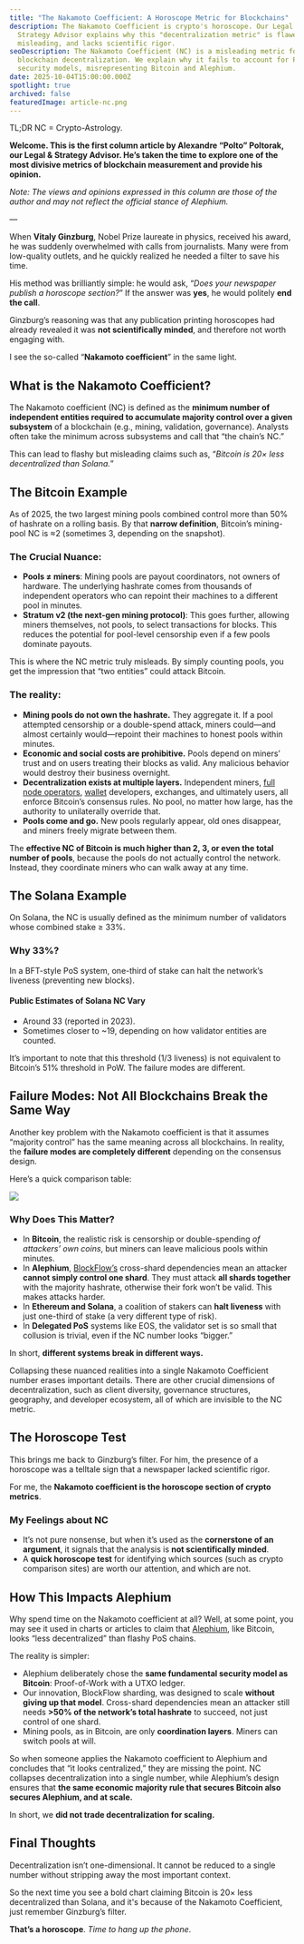 ```yaml
---
title: "The Nakamoto Coefficient: A Horoscope Metric for Blockchains"
description: The Nakamoto Coefficient is crypto's horoscope. Our Legal &
  Strategy Advisor explains why this "decentralization metric" is flawed,
  misleading, and lacks scientific rigor.
seoDescription: The Nakamoto Coefficient (NC) is a misleading metric for
  blockchain decentralization. We explain why it fails to account for PoW
  security models, misrepresenting Bitcoin and Alephium.
date: 2025-10-04T15:00:00.000Z
spotlight: true
archived: false
featuredImage: article-nc.png
---
```

TL;DR NC = Crypto-Astrology.

**Welcome. This is the first column article by Alexandre “Polto” Poltorak, our Legal & Strategy Advisor. He’s taken the time to explore one of the most divisive metrics of blockchain measurement and provide his opinion.**

*Note: The views and opinions expressed in this column are those of the author and may not reflect the official stance of Alephium.*

—

When **Vitaly Ginzburg**, Nobel Prize laureate in physics, received his award, he was suddenly overwhelmed with calls from journalists. Many were from low-quality outlets, and he quickly realized he needed a filter to save his time.

His method was brilliantly simple: he would ask, “*Does your newspaper publish a horoscope section?*” If the answer was **yes**, he would politely **end the call**.

Ginzburg’s reasoning was that any publication printing horoscopes had already revealed it was **not scientifically minded**, and therefore not worth engaging with.

I see the so-called “**Nakamoto coefficient**” in the same light.

## What is the Nakamoto Coefficient?

The Nakamoto coefficient (NC) is defined as the **minimum number of independent entities required to accumulate majority control over a given subsystem** of a blockchain (e.g., mining, validation, governance). Analysts often take the minimum across subsystems and call that “the chain’s NC.”

This can lead to flashy but misleading claims such as, “*Bitcoin is 20× less decentralized than Solana.*”

## The Bitcoin Example

As of 2025, the two largest mining pools combined control more than 50% of hashrate on a rolling basis. By that **narrow definition**, Bitcoin’s mining-pool NC is ≈2 (sometimes 3, depending on the snapshot).

### The Crucial Nuance:

* **Pools ≠ miners**: Mining pools are payout coordinators, not owners of hardware. The underlying hashrate comes from thousands of independent operators who can repoint their machines to a different pool in minutes.
* **Stratum v2 (the next-gen mining protocol)**: This goes further, allowing miners themselves, not pools, to select transactions for blocks. This reduces the potential for pool-level censorship even if a few pools dominate payouts.

This is where the NC metric truly misleads. By simply counting pools, you get the impression that “two entities” could attack Bitcoin. 

### The reality:

* **Mining pools do not own the hashrate.** They aggregate it. If a pool attempted censorship or a double-spend attack, miners could—and almost certainly would—repoint their machines to honest pools within minutes.
* **Economic and social costs are prohibitive.** Pools depend on miners’ trust and on users treating their blocks as valid. Any malicious behavior would destroy their business overnight.
* **Decentralization exists at multiple layers.** Independent miners, [full node operators](https://docs.alephium.org/full-node), [wallet](/wallets) developers, exchanges, and ultimately users, all enforce Bitcoin’s consensus rules. No pool, no matter how large, has the authority to unilaterally override that.
* **Pools come and go.** New pools regularly appear, old ones disappear, and miners freely migrate between them.

The **effective NC of Bitcoin is much higher than 2, 3, or even the total number of pools**, because the pools do not actually control the network. Instead, they coordinate miners who can walk away at any time.

## The Solana Example

On Solana, the NC is usually defined as the minimum number of validators whose combined stake ≥ 33%. 

### Why 33%? 

In a BFT-style PoS system, one-third of stake can halt the network’s liveness (preventing new blocks).

#### Public Estimates of Solana NC Vary

* Around 33 (reported in 2023).
* Sometimes closer to ~19, depending on how validator entities are counted.

It’s important to note that this threshold (1/3 liveness) is not equivalent to Bitcoin’s 51% threshold in PoW. The failure modes are different.

## Failure Modes: Not All Blockchains Break the Same Way

Another key problem with the Nakamoto coefficient is that it assumes “majority control” has the same meaning across all blockchains. In reality, the **failure modes are completely different** depending on the consensus design.

Here’s a quick comparison table:

![](screenshot-2568-10-03-at-18.46.25.png)

### Why Does This Matter?

* In **Bitcoin**, the realistic risk is censorship or double-spending *of attackers’ own coins*, but miners can leave malicious pools within minutes.
* In **Alephium**, [BlockFlow’s](https://docs.alephium.org/misc/Content/#blockflow) cross-shard dependencies mean an attacker **cannot simply control one shard**. They must attack **all shards together** with the majority hashrate, otherwise their fork won’t be valid. This makes attacks harder.
* In **Ethereum and Solana**, a coalition of stakers can **halt liveness** with just one-third of stake (a very different type of risk).
* In **Delegated PoS** systems like EOS, the validator set is so small that collusion is trivial, even if the NC number looks “bigger.”

In short, **different systems break in different ways.**

Collapsing these nuanced realities into a single Nakamoto Coefficient number erases important details. There are other crucial dimensions of decentralization, such as client diversity, governance structures, geography, and developer ecosystem, all of which are invisible to the NC metric.

## The Horoscope Test

This brings me back to Ginzburg’s filter. For him, the presence of a horoscope was a telltale sign that a newspaper lacked scientific rigor.

For me, the **Nakamoto coefficient is the horoscope section of crypto metrics**.

### My Feelings about NC

* It’s not pure nonsense, but when it’s used as the **cornerstone of an argument**, it signals that the analysis is **not scientifically minded**.
* A **quick horoscope test** for identifying which sources (such as crypto comparison sites) are worth our attention, and which are not.

## How This Impacts Alephium

Why spend time on the Nakamoto coefficient at all? Well, at some point, you may see it used in charts or articles to claim that [Alephium](https://docs.alephium.org/mining), like Bitcoin, looks “less decentralized” than flashy PoS chains.

The reality is simpler:

* Alephium deliberately chose the **same fundamental security model as Bitcoin**: Proof-of-Work with a UTXO ledger.
* Our innovation, BlockFlow sharding, was designed to scale **without giving up that model**. Cross-shard dependencies mean an attacker still needs **\>50% of the network’s total hashrate** to succeed, not just control of one shard.
* Mining pools, as in Bitcoin, are only **coordination layers**. Miners can switch pools at will.

So when someone applies the Nakamoto coefficient to Alephium and concludes that “it looks centralized,” they are missing the point. NC collapses decentralization into a single number, while Alephium’s design ensures that **the same economic majority rule that secures Bitcoin also secures Alephium, and at scale.**

In short, we **did not trade decentralization for scaling.**

## Final Thoughts

Decentralization isn’t one-dimensional. It cannot be reduced to a single number without stripping away the most important context.

So the next time you see a bold chart claiming Bitcoin is 20× less decentralized than Solana, and it's because of the Nakamoto Coefficient, just remember Ginzburg’s filter.

**That’s a horoscope**. *Time to hang up the phone*.
